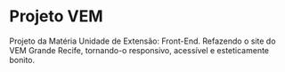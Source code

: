 # Projeto VEM
Projeto da Matéria Unidade de Extensão: Front-End. 
Refazendo o site do VEM Grande Recife, tornando-o responsivo, acessível e esteticamente bonito.
